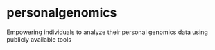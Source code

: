 # personalgenomics
Empowering individuals to analyze their personal genomics data using publicly available tools
